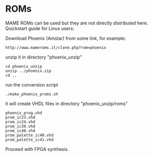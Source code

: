 # ROMs

MAME ROMs can be used but they are not directly distributed here.
Quickstart guide for Linux users:

Download Phoenix (Amstar) from some link, for example:

    http://www.mameroms.it/clone.php?rom=phoenix

unzip it in directory "phoenix_unzip"

    cd phoenix_unzip
    unzip ../phoenix.zip
    cd ..

run the conversion script

    ./make_phoenix_proms.sh

it will create VHDL files in directory "phoenix_unzip/roms"

    phoenix_prog.vhd
    prom_ic23.vhd
    prom_ic24.vhd
    prom_ic39.vhd
    prom_ic40.vhd
    prom_palette_ic40.vhd
    prom_palette_ic41.vhd

Proceed with FPGA synthesis.
